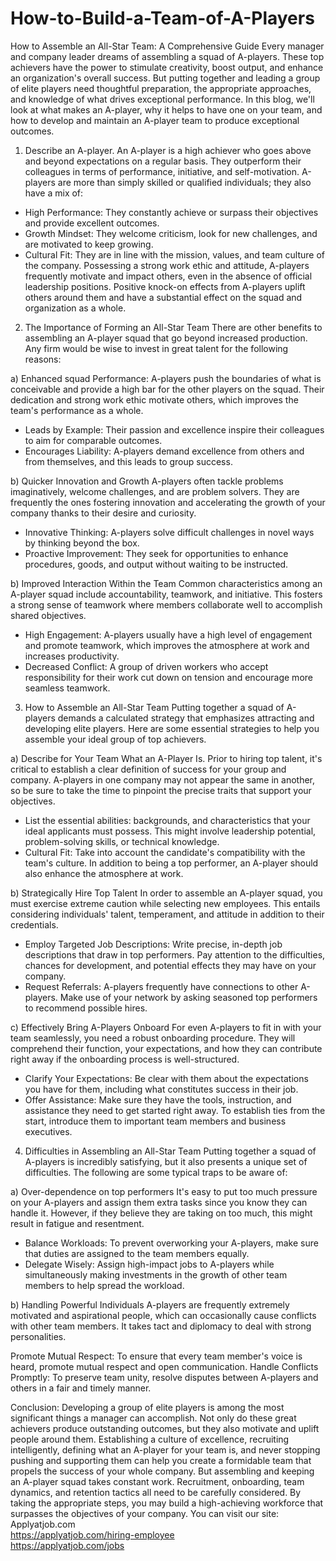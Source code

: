 # How-to-Build-a-Team-of-A-Players
How to Assemble an All-Star Team: A Comprehensive Guide
Every manager and company leader dreams of assembling a squad of A-players. These top achievers have the power to stimulate creativity, boost output, and enhance an organization's overall success. But putting together and leading a group of elite players need thoughtful preparation, the appropriate approaches, and knowledge of what drives exceptional performance. In this blog, we'll look at what makes an A-player, why it helps to have one on your team, and how to develop and maintain an A-player team to produce exceptional outcomes.

1. Describe an A-player.
An A-player is a high achiever who goes above and beyond expectations on a regular basis. They outperform their colleagues in terms of performance, initiative, and self-motivation. A-players are more than simply skilled or qualified individuals; they also have a mix of:

- High Performance: They constantly achieve or surpass their objectives and provide excellent outcomes.
- Growth Mindset: They welcome criticism, look for new challenges, and are motivated to keep growing.
- Cultural Fit: They are in line with the mission, values, and team culture of the company.
Possessing a strong work ethic and attitude, A-players frequently motivate and impact others, even in the absence of official leadership positions.
Positive knock-on effects from A-players uplift others around them and have a substantial effect on the squad and organization as a whole.

2. The Importance of Forming an All-Star Team
There are other benefits to assembling an A-player squad that go beyond increased production. Any firm would be wise to invest in great talent for the following reasons:

a) Enhanced squad Performance: A-players push the boundaries of what is conceivable and provide a high bar for the other players on the squad. Their dedication and strong work ethic motivate others, which improves the team's performance as a whole.

- Leads by Example: Their passion and excellence inspire their colleagues to aim for comparable outcomes.
- Encourages Liability: A-players demand excellence from others and from themselves, and this leads to group success.

b) Quicker Innovation and Growth
A-players often tackle problems imaginatively, welcome challenges, and are problem solvers. They are frequently the ones fostering innovation and accelerating the growth of your company thanks to their desire and curiosity.

- Innovative Thinking: A-players solve difficult challenges in novel ways by thinking beyond the box.
- Proactive Improvement: They seek for opportunities to enhance procedures, goods, and output without waiting to be instructed.

b) Improved Interaction Within the Team
Common characteristics among an A-player squad include accountability, teamwork, and initiative. This fosters a strong sense of teamwork where members collaborate well to accomplish shared objectives.

- High Engagement: A-players usually have a high level of engagement and promote teamwork, which improves the atmosphere at work and increases productivity.
- Decreased Conflict: A group of driven workers who accept responsibility for their work cut down on tension and encourage more seamless teamwork.

3. How to Assemble an All-Star Team
Putting together a squad of A-players demands a calculated strategy that emphasizes attracting and developing elite players. Here are some essential strategies to help you assemble your ideal group of top achievers.

a) Describe for Your Team What an A-Player Is.
Prior to hiring top talent, it's critical to establish a clear definition of success for your group and company. A-players in one company may not appear the same in another, so be sure to take the time to pinpoint the precise traits that support your objectives.

- List the essential abilities: backgrounds, and characteristics that your ideal applicants must possess. This might involve leadership potential, problem-solving skills, or technical knowledge.
- Cultural Fit: Take into account the candidate's compatibility with the team's culture. In addition to being a top performer, an A-player should also enhance the atmosphere at work.

b) Strategically Hire Top Talent
In order to assemble an A-player squad, you must exercise extreme caution while selecting new employees. This entails considering individuals' talent, temperament, and attitude in addition to their credentials.

-  Employ Targeted Job Descriptions: Write precise, in-depth job descriptions that draw in top performers. Pay attention to the difficulties, chances for development, and potential effects they may have on your company.
- Request Referrals: A-players frequently have connections to other A-players. Make use of your network by asking seasoned top performers to recommend possible hires.

c) Effectively Bring A-Players Onboard
For even A-players to fit in with your team seamlessly, you need a robust onboarding procedure. They will comprehend their function, your expectations, and how they can contribute right away if the onboarding process is well-structured.

- Clarify Your Expectations: Be clear with them about the expectations you have for them, including what constitutes success in their job.
- Offer Assistance: Make sure they have the tools, instruction, and assistance they need to get started right away. To establish ties from the start, introduce them to important team members and business executives.

4. Difficulties in Assembling an All-Star Team
Putting together a squad of A-players is incredibly satisfying, but it also presents a unique set of difficulties. The following are some typical traps to be aware of:

a) Over-dependence on top performers
It's easy to put too much pressure on your A-players and assign them extra tasks since you know they can handle it. However, if they believe they are taking on too much, this might result in fatigue and resentment.

- Balance Workloads: To prevent overworking your A-players, make sure that duties are assigned to the team members equally.
- Delegate Wisely: Assign high-impact jobs to A-players while simultaneously making investments in the growth of other team members to help spread the workload.

b) Handling Powerful Individuals
A-players are frequently extremely motivated and aspirational people, which can occasionally cause conflicts with other team members. It takes tact and diplomacy to deal with strong personalities.

Promote Mutual Respect: To ensure that every team member's voice is heard, promote mutual respect and open communication.
Handle Conflicts Promptly: To preserve team unity, resolve disputes between A-players and others in a fair and timely manner.

Conclusion:
Developing a group of elite players is among the most significant things a manager can accomplish. Not only do these great achievers produce outstanding outcomes, but they also motivate and uplift people around them. Establishing a culture of excellence, recruiting intelligently, defining what an A-player for your team is, and never stopping pushing and supporting them can help you create a formidable team that propels the success of your whole company. But assembling and keeping an A-player squad takes constant work. Recruitment, onboarding, team dynamics, and retention tactics all need to be carefully considered. By taking the appropriate steps, you may build a high-achieving workforce that surpasses the objectives of your company.
You can visit our site: Applyatjob.com<br>
 https://applyatjob.com/hiring-employee<br>
https://applyatjob.com/jobs
